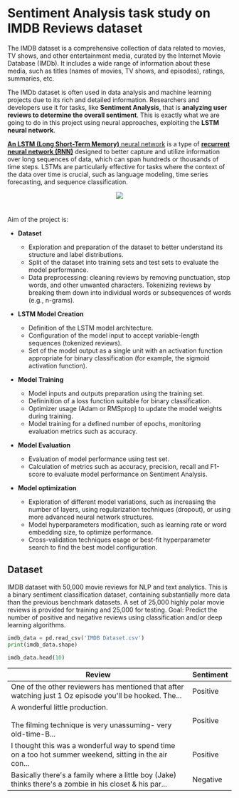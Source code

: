 # Sentiment Analysis task study on IMDB Reviews dataset

The IMDB dataset is a comprehensive collection of data related to movies, TV shows, and other entertainment media, curated by the Internet Movie Database (IMDb). It includes a wide range of information about these media, such as titles (names of movies, TV shows, and episodes), ratings, summaries, etc.

The IMDb dataset is often used in data analysis and machine learning projects due to its rich and detailed information. Researchers and developers use it for tasks, like **Sentiment Analysis**, that is **analyzing user reviews to determine the overall sentiment**. This is exactly what we are going to do in this project using neural approaches, exploiting the **LSTM neural network**.

[**An LSTM (Long Short-Term Memory)** neural network](https://en.wikipedia.org/wiki/Long_short-term_memory) is a type of [**recurrent neural network (RNN)**](https://en.wikipedia.org/wiki/Recurrent_neural_network) designed to better capture and utilize information over long sequences of data, which can span hundreds or thousands of time steps. LSTMs are particularly effective for tasks where the context of the data over time is crucial, such as language modeling, time series forecasting, and sequence classification.

<div align="center">
<img src="https://github.com/iamluirio/lstm-sentiment-analysis/assets/118205581/e917b27e-744b-4dba-88f4-a312caf7ab0f" />
</div>
<div style="margin-bottom: 20px;">‎ </div>

Aim of the project is:
- **Dataset**
  - Exploration and preparation of the dataset to better understand its structure and label distributions.
  - Split of the dataset into training sets and test sets to evaluate the model performance.
  - Data preprocessing: cleaning reviews by removing punctuation, stop words, and other unwanted characters. Tokenizing reviews by breaking them down into  individual words or subsequences of words (e.g., n-grams).

- **LSTM Model Creation**
  - Definition of the LSTM model architecture.
  - Configuration of the model input to accept variable-length sequences (tokenized reviews).
  - Set of the model output as a single unit with an activation function appropriate for binary classification (for example, the sigmoid activation function).

- **Model Training**
  - Model inputs and outputs preparation using the training set.
  - Defininition of a loss function suitable for binary classification.
  - Optimizer usage (Adam or RMSprop) to update the model weights during training.
  - Model training for a defined number of epochs, monitoring evaluation metrics such as accuracy.
 
- **Model Evaluation**
  - Evaluation of model performance using test set.
  - Calculation of metrics such as accuracy, precision, recall and F1-score to evaluate model performance on Sentiment Analysis.

- **Model optimization**
  - Exploration of different model variations, such as increasing the number of layers, using regularization techniques (dropout), or using more advanced neural network structures.
  - Model hyperparameters modification, such as learning rate or word embedding size, to optimize performance.
  - Cross-validation techniques esage or best-fit hyperparameter search to find the best model configuration.

## Dataset
IMDB dataset with 50,000 movie reviews for NLP and text analytics. This is a binary sentiment classification dataset, containing substantially more data than the previous benchmark datasets. A set of 25,000 highly polar movie reviews is provided for training and 25,000 for testing. Goal: Predict the number of positive and negative reviews using classification and/or deep learning algorithms.

```python
imdb_data = pd.read_csv('IMDB Dataset.csv')
print(imdb_data.shape)

imdb_data.head(10)
```

| Review                                                                                                                                                                  | Sentiment |
|-------------------------------------------------------------------------------------------------------------------------------------------------------------------------|-----------|
| One of the other reviewers has mentioned that after watching just 1 Oz episode you'll be hooked. The...                                                                  | Positive  |
| A wonderful little production. <br /><br />The filming technique is very unassuming- very old-time-B...                                                                  | Positive  |
| I thought this was a wonderful way to spend time on a too hot summer weekend, sitting in the air con...                                                                  | Positive  |
| Basically there's a family where a little boy (Jake) thinks there's a zombie in his closet & his par...                                                                  | Negative  |

